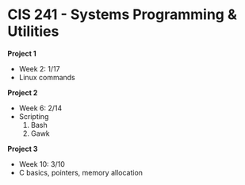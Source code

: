 <h1>CIS 241 - Systems Programming &amp; Utilities</h1>

**Project 1**
  - Week 2: 1/17
  - Linux commands

**Project 2**
  - Week 6: 2/14
  - Scripting
    1. Bash
    2. Gawk

**Project 3**
  - Week 10: 3/10
  - C basics, pointers, memory allocation
